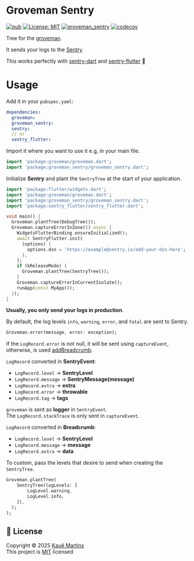 # Groveman Sentry

[![pub][groveman_sentry_badge]][groveman_sentry_link]
[![License: MIT][license_badge]][license_link]
[![groveman_sentry][workflow_badge]][workflow_link]
[![codecov][codecov_badge]][codecov_link]

Tree for the [groveman][groveman].

It sends your logs to the [Sentry][sentry]. 

This works perfectly with 
[sentry-dart](https://pub.dev/packages/sentry) and
[sentry-flutter](https://pub.dev/packages/sentry_flutter) 🙌

# Usage

Add it in your `pubspec.yaml`:

```yaml
dependencies:    
  groveman:
  groveman_sentry:
  sentry: 
  // or
  sentry_flutter: 
```

Import it where you want to use it e.g, in your main file.

```dart
import 'package:groveman/groveman.dart';
import 'package:groveman_sentry/groveman_sentry.dart';
```

Initialize **Sentry** and plant the `SentryTree` at the start of your application.

```dart
import 'package:flutter/widgets.dart';
import 'package:groveman/groveman.dart';
import 'package:groveman_sentry/groveman_sentry.dart';
import 'package:sentry_flutter/sentry_flutter.dart';

void main() {  
  Groveman.plantTree(DebugTree());
  Groveman.captureErrorInZone(() async {
    WidgetsFlutterBinding.ensureInitialized();
    await SentryFlutter.init(
      (options) {
        options.dsn = 'https://example@sentry.io/add-your-dsn-here';
      },
    );    
    if (kReleaseMode) {
      Groveman.plantTree(SentryTree());
    }
    Groveman.captureErrorInCurrentIsolate();
    runApp(const MyApp());
  });
}
```

**Usually, you only send your logs in production**.

By default, the log levels `info`, `warning`, `error`, and `fatal` are sent to Sentry.
```dart
Groveman.error(message, error: exception);
```

If the `LogRecord.error` is not null, it will be sent using `captureEvent`, otherwise, is used [addBreadcrumb][add_breadcrumb].

`LogRecord` converted in **SentryEvent**:
- `LogRecord.level` -> **SentryLevel**
- `LogRecord.message` -> **SentryMessage(message)**
- `LogRecord.extra` -> **extra**
- `LogRecord.error` -> **throwable**
- `LogRecord.tag` -> **tags**

`groveman` is sent as **logger** in `SentryEvent`. </br>
The `LogRecord.stackTrace` is only sent in `captureEvent`.

`LogRecord` converted in **Breadcrumb**:
- `LogRecord.level` -> **SentryLevel**
- `LogRecord.message` -> **message**
- `LogRecord.extra` -> **data**

To custom, pass the levels that desire to send when creating the `SentryTree`.

```dart
Groveman.plantTree(
    SentryTree(logLevels: [
        LogLevel.warning,
        LogLevel.info,
    ]),
  );
);
```

## 📝 License

Copyright © 2025 [Kauê Martins](github) </br>
This project is [MIT](license_link) licensed

[groveman_sentry_badge]: https://img.shields.io/pub/v/groveman_sentry.svg
[groveman_sentry_link]: https://pub.dev/packages/groveman_sentry
[license_badge]: https://img.shields.io/badge/license-MIT-blue.svg
[license_link]: https://opensource.org/licenses/MIT
[codecov_badge]: https://codecov.io/gh/kmartins/groveman/branch/main/graph/badge.svg?flag=groveman_sentry
[codecov_link]: https://codecov.io/gh/kmartins/groveman
[workflow_badge]: https://github.com/kmartins/groveman/actions/workflows/groveman_sentry.yaml/badge.svg
[workflow_link]: https://github.com/kmartins/groveman/actions/workflows/groveman_sentry.yaml
[groveman]: https://pub.dev/packages/groveman
[sentry]: https://sentry.io
[sentry_dart]: https://pub.dev/packages/sentry
[sentry_flutter]: https://pub.dev/packages/sentry_flutter
[add_breadcrumb]: https://docs.sentry.io/platforms/flutter/enriching-events/breadcrumbs/
[github]: https://github.com/kmartins